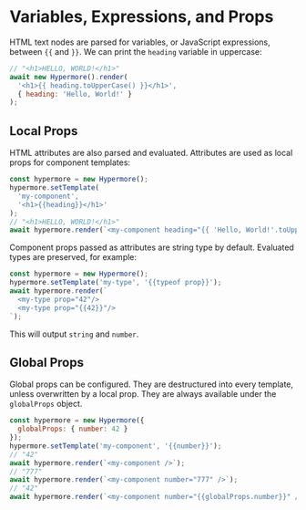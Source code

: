 # Variables, Expressions, and Props

HTML text nodes are parsed for variables, or JavaScript expressions, between `{{` and `}}`. We can print the `heading` variable in uppercase:

```javascript
// "<h1>HELLO, WORLD!</h1>"
await new Hypermore().render(
  '<h1>{{ heading.toUpperCase() }}</h1>',
  { heading: 'Hello, World!' }
);
```

## Local Props

HTML attributes are also parsed and evaluated. Attributes are used as local props for component templates:

```javascript
const hypermore = new Hypermore();
hypermore.setTemplate(
  'my-component',
  '<h1>{{heading}}</h1>'
);
// "<h1>HELLO, WORLD!</h1>"
await hypermore.render(`<my-component heading="{{ 'Hello, World!'.toUpperCase() }}"/>`);
```

Component props passed as attributes are string type by default. Evaluated types are preserved, for example:

```javascript
const hypermore = new Hypermore();
hypermore.setTemplate('my-type', '{{typeof prop}}');
await hypermore.render(`
  <my-type prop="42"/>
  <my-type prop="{{42}}"/>
`);
```

This will output `string` and `number`.

## Global Props

Global props can be configured. They are destructured into every template, unless overwritten by a local prop. They are always available under the `globalProps` object.

```javascript
const hypermore = new Hypermore({
  globalProps: { number: 42 }
});
hypermore.setTemplate('my-component', '{{number}}');
// "42"
await hypermore.render(`<my-component />`);
// "777"
await hypermore.render(`<my-component number="777" />`);
// "42"
await hypermore.render(`<my-component number="{{globalProps.number}}" />`);
```
